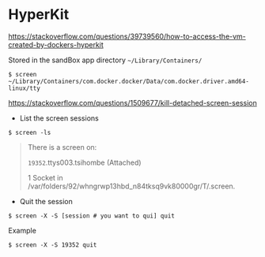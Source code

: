 # HyperKit

https://stackoverflow.com/questions/39739560/how-to-access-the-vm-created-by-dockers-hyperkit


Stored in the sandBox app directory `~/Library/Containers/`

```
$ screen ~/Library/Containers/com.docker.docker/Data/com.docker.driver.amd64-linux/tty
```

https://stackoverflow.com/questions/1509677/kill-detached-screen-session

* List the screen sessions

```
$ screen -ls
```
>  There is a screen on:
>   
>    `19352`.ttys003.tsihombe	(Attached)
>  
>  1 Socket in /var/folders/92/whngrwp13hbd_n84tksq9vk80000gr/T/.screen.

* Quit the session

```
$ screen -X -S [session # you want to qui] quit
```

Example

```
$ screen -X -S 19352 quit
```
